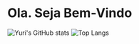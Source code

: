 # Ola. Seja Bem-Vindo 
![Yuri's GitHub stats](https://github-readme-stats.vercel.app/api?username=YuriLima1&show_icons=true&theme=dark)
![Top Langs](https://github-readme-stats.vercel.app/api/top-langs/?username=YuriLima1&layout=compact&theme=dark)
